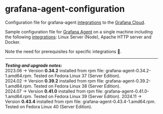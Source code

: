 # grafana-agent-configuration
Configuration file for grafana-agent [integrations](https://grafana.com/docs/grafana-cloud/data-configuration/integrations) to the [Grafana Cloud](https://grafana.com/products/cloud/).

Sample configuration file for [Grafana Agent](https://grafana.com/docs/grafana-cloud/monitor-infrastructure/integrations/integration-reference/integration-linux-node/) on a single machine including the following [integrations](https://grafana.com/docs/grafana-cloud/data-configuration/integrations/integration-reference/): Linux Server (Node), Apache HTTP server and Docker.

Note the need for prerequisites for specific integrations :beer:.

---
***Testing and upgrade notes:***  
2023.06 -> Version **0.34.2** installed from rpm file: grafana-agent-0.34.2-1.amd64.rpm. Tested on Fedora Linux 37 (Server Edition).  
2024.02 -> Version **0.39.2** installed from rpm file: grafana-agent-0.39.2-1.amd64.rpm. Tested on Fedora Linux 38 (Server Edition).  
2024.07 -> Version **0.41.0** installed from rpm file: grafana-agent-0.41.0-1.amd64.rpm. Tested on Fedora Linux 39 (Server Edition).
2024.11 -> Version **0.43.4** installed from rpm file: grafana-agent-0.43.4-1.amd64.rpm. Tested on Fedora Linux 40 (Server Edition).
